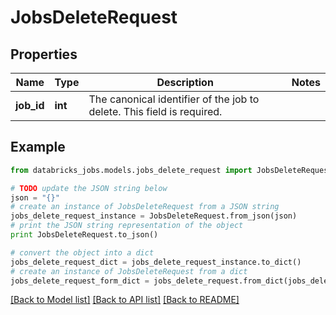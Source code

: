 # JobsDeleteRequest


## Properties
Name | Type | Description | Notes
------------ | ------------- | ------------- | -------------
**job_id** | **int** | The canonical identifier of the job to delete. This field is required. | 

## Example

```python
from databricks_jobs.models.jobs_delete_request import JobsDeleteRequest

# TODO update the JSON string below
json = "{}"
# create an instance of JobsDeleteRequest from a JSON string
jobs_delete_request_instance = JobsDeleteRequest.from_json(json)
# print the JSON string representation of the object
print JobsDeleteRequest.to_json()

# convert the object into a dict
jobs_delete_request_dict = jobs_delete_request_instance.to_dict()
# create an instance of JobsDeleteRequest from a dict
jobs_delete_request_form_dict = jobs_delete_request.from_dict(jobs_delete_request_dict)
```
[[Back to Model list]](../README.md#documentation-for-models) [[Back to API list]](../README.md#documentation-for-api-endpoints) [[Back to README]](../README.md)


